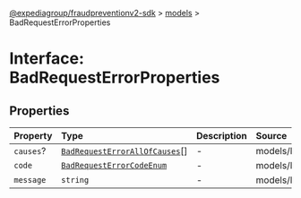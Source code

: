 [@expediagroup/fraudpreventionv2-sdk](../../index.md) > [models](../index.md) > BadRequestErrorProperties

# Interface: BadRequestErrorProperties

## Properties

| Property | Type | Description | Source |
| :------ | :------ | :------ | :------ |
| `causes`? | [`BadRequestErrorAllOfCauses`](../classes/BadRequestErrorAllOfCauses.md)[] | - | models/BadRequestError.ts:70 |
| `code` | [`BadRequestErrorCodeEnum`](../type-aliases/BadRequestErrorCodeEnum.md) | - | models/BadRequestError.ts:68 |
| `message` | `string` | - | models/BadRequestError.ts:69 |
